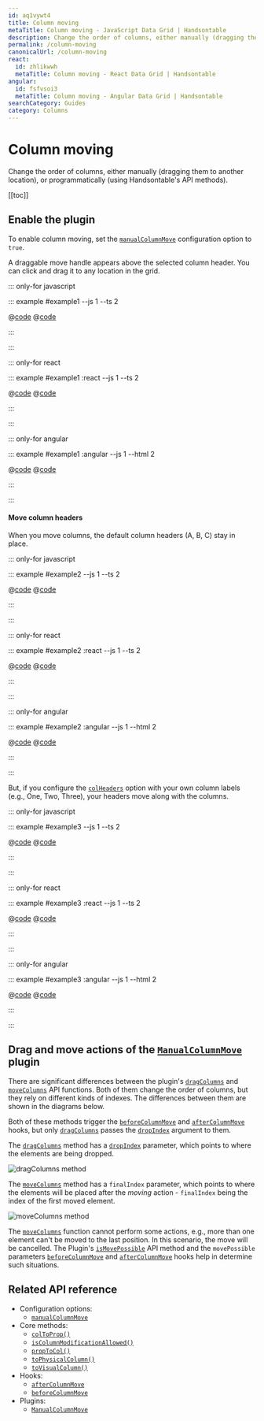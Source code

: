 ```yaml
---
id: aq1vywt4
title: Column moving
metaTitle: Column moving - JavaScript Data Grid | Handsontable
description: Change the order of columns, either manually (dragging them to another location), or programmatically (using Handsontable's API methods).
permalink: /column-moving
canonicalUrl: /column-moving
react:
  id: zhlikwwh
  metaTitle: Column moving - React Data Grid | Handsontable
angular:
  id: fsfvsoi3
  metaTitle: Column moving - Angular Data Grid | Handsontable
searchCategory: Guides
category: Columns
---
```


# Column moving

Change the order of columns, either manually (dragging them to another location), or programmatically (using Handsontable's API methods).

[[toc]]

## Enable the plugin

To enable column moving, set the [`manualColumnMove`](@/api/options.md#manualcolumnmove) configuration option to `true`.

A draggable move handle appears above the selected column header. You can click and drag it to any location in the grid.

::: only-for javascript

::: example #example1 --js 1 --ts 2

@[code](@/content/guides/columns/column-moving/javascript/example1.js)
@[code](@/content/guides/columns/column-moving/javascript/example1.ts)

:::

:::

::: only-for react

::: example #example1 :react --js 1 --ts 2

@[code](@/content/guides/columns/column-moving/react/example1.jsx)
@[code](@/content/guides/columns/column-moving/react/example1.tsx)

:::

:::

::: only-for angular

::: example #example1 :angular --js 1 --html 2

@[code](@/content/guides/columns/column-moving/angular/example1.js)
@[code](@/content/guides/columns/column-moving/angular/example1.html)

:::

:::

#### Move column headers

When you move columns, the default column headers (A, B, C) stay in place.

::: only-for javascript

::: example #example2 --js 1 --ts 2

@[code](@/content/guides/columns/column-moving/javascript/example2.js)
@[code](@/content/guides/columns/column-moving/javascript/example2.ts)

:::

:::

::: only-for react

::: example #example2 :react --js 1 --ts 2

@[code](@/content/guides/columns/column-moving/react/example2.jsx)
@[code](@/content/guides/columns/column-moving/react/example2.tsx)

:::

:::

::: only-for angular

::: example #example2 :angular --js 1 --html 2

@[code](@/content/guides/columns/column-moving/angular/example2.js)
@[code](@/content/guides/columns/column-moving/angular/example2.html)

:::

:::

But, if you configure the [`colHeaders`](@/api/options.md#colheaders) option with your own column labels (e.g., One, Two, Three), your headers move along with the columns.

::: only-for javascript

::: example #example3 --js 1 --ts 2

@[code](@/content/guides/columns/column-moving/javascript/example3.js)
@[code](@/content/guides/columns/column-moving/javascript/example3.ts)

:::

:::

::: only-for react

::: example #example3 :react --js 1 --ts 2

@[code](@/content/guides/columns/column-moving/react/example3.jsx)
@[code](@/content/guides/columns/column-moving/react/example3.tsx)

:::

:::

::: only-for angular

::: example #example3 :angular --js 1 --html 2

@[code](@/content/guides/columns/column-moving/angular/example3.js)
@[code](@/content/guides/columns/column-moving/angular/example3.html)

:::

:::

## Drag and move actions of the [`ManualColumnMove`](@/api/manualColumnMove.md) plugin

There are significant differences between the plugin's [`dragColumns`](@/api/manualColumnMove.md#dragcolumns) and [`moveColumns`](@/api/manualColumnMove.md#movecolumns) API functions. Both of them change the order of columns, but they rely on different kinds of indexes. The differences between them are shown in the diagrams below.

Both of these methods trigger the [`beforeColumnMove`](@/api/hooks.md#beforecolumnmove) and [`afterColumnMove`](@/api/hooks.md#aftercolumnmove) hooks, but only [`dragColumns`](@/api/manualColumnMove.md#dragcolumns) passes the [`dropIndex`](@/api/manualColumnMove.md#dragcolumns) argument to them.

The [`dragColumns`](@/api/manualColumnMove.md#dragcolumns) method has a [`dropIndex`](@/api/manualColumnMove.md#dragcolumns) parameter, which points to where the elements are being dropped.

<span class="img-invert">

![dragColumns method]({{$basePath}}/img/drag_action.svg)

</span>

The [`moveColumns`](@/api/manualColumnMove.md#movecolumns) method has a `finalIndex` parameter, which points to where the elements will be placed after the _moving_ action - `finalIndex` being the index of the first moved element.

<span class="img-invert">

![moveColumns method]({{$basePath}}/img/move_action.svg)

</span>

The [`moveColumns`](@/api/manualColumnMove.md#movecolumns) function cannot perform some actions, e.g., more than one element can't be moved to the last position. In this scenario, the move will be cancelled. The Plugin's [`isMovePossible`](@/api/manualColumnMove.md#ismovepossible) API method and the `movePossible` parameters [`beforeColumnMove`](@/api/hooks.md#beforecolumnmove) and [`afterColumnMove`](@/api/hooks.md#aftercolumnmove) hooks help in determine such situations.

## Related API reference

- Configuration options:
  - [`manualColumnMove`](@/api/options.md#manualcolumnmove)
- Core methods:
  - [`colToProp()`](@/api/core.md#coltoprop)
  - [`isColumnModificationAllowed()`](@/api/core.md#iscolumnmodificationallowed)
  - [`propToCol()`](@/api/core.md#proptocol)
  - [`toPhysicalColumn()`](@/api/core.md#tophysicalcolumn)
  - [`toVisualColumn()`](@/api/core.md#tovisualcolumn)
- Hooks:
  - [`afterColumnMove`](@/api/hooks.md#aftercolumnmove)
  - [`beforeColumnMove`](@/api/hooks.md#beforecolumnmove)
- Plugins:
  - [`ManualColumnMove`](@/api/manualColumnMove.md)
